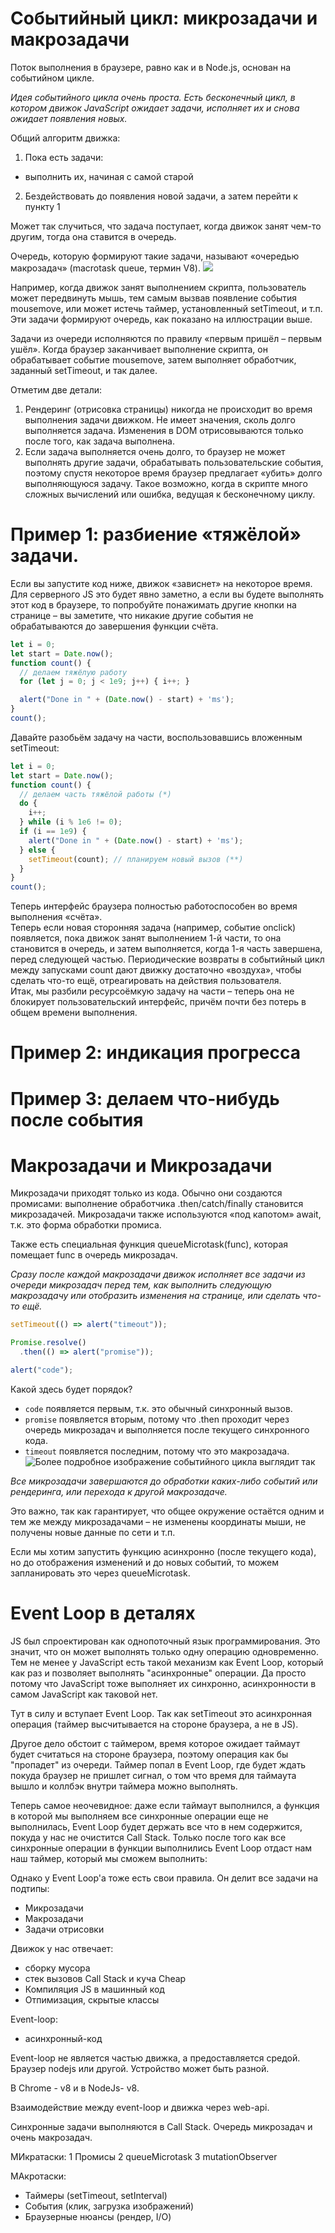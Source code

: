 # Событийный цикл: микрозадачи и макрозадачи

Поток выполнения в браузере, равно как и в Node.js, основан на событийном цикле.

*Идея событийного цикла очень проста. Есть бесконечный цикл, в котором движок JavaScript ожидает задачи, исполняет их и снова ожидает появления новых.*

Общий алгоритм движка:
1. Пока есть задачи:
- выполнить их, начиная с самой старой
2. Бездействовать до появления новой задачи, а затем перейти к пункту 1

Может так случиться, что задача поступает, когда движок занят чем-то другим, тогда она ставится в очередь.

Очередь, которую формируют такие задачи, называют «очередью макрозадач» (macrotask queue, термин V8).
![](../../imgs/eventLoop.svg)

Например, когда движок занят выполнением скрипта, пользователь может передвинуть мышь, тем самым вызвав появление события mousemove, или может истечь таймер, установленный setTimeout, и т.п. Эти задачи формируют очередь, как показано на иллюстрации выше.

Задачи из очереди исполняются по правилу «первым пришёл – первым ушёл». Когда браузер заканчивает выполнение скрипта, он обрабатывает событие mousemove, затем выполняет обработчик, заданный setTimeout, и так далее.

Отметим две детали:
1. Рендеринг (отрисовка страницы) никогда не происходит во время выполнения задачи движком. Не имеет значения, сколь долго выполняется задача. Изменения в DOM отрисовываются только после того, как задача выполнена.
2. Если задача выполняется очень долго, то браузер не может выполнять другие задачи, обрабатывать пользовательские события, поэтому спустя некоторое время браузер предлагает «убить» долго выполняющуюся задачу. Такое возможно, когда в скрипте много сложных вычислений или ошибка, ведущая к бесконечному циклу.

# Пример 1: разбиение «тяжёлой» задачи.

Если вы запустите код ниже, движок «зависнет» на некоторое время. Для серверного JS это будет явно заметно, а если вы будете выполнять этот код в браузере, то попробуйте понажимать другие кнопки на странице – вы заметите, что никакие другие события не обрабатываются до завершения функции счёта.
```js
let i = 0;
let start = Date.now();
function count() {
  // делаем тяжёлую работу
  for (let j = 0; j < 1e9; j++) { i++; }

  alert("Done in " + (Date.now() - start) + 'ms');
}
count();
```
Давайте разобьём задачу на части, воспользовавшись вложенным setTimeout:
```js
let i = 0;
let start = Date.now();
function count() {
  // делаем часть тяжёлой работы (*)
  do {
    i++;
  } while (i % 1e6 != 0);
  if (i == 1e9) {
    alert("Done in " + (Date.now() - start) + 'ms');
  } else {
    setTimeout(count); // планируем новый вызов (**)
  }
}
count();
```
Теперь интерфейс браузера полностью работоспособен во время выполнения «счёта».\
Теперь если новая сторонняя задача (например, событие onclick) появляется, пока движок занят выполнением 1-й части, то она становится в очередь, и затем выполняется, когда 1-я часть завершена, перед следующей частью. Периодические возвраты в событийный цикл между запусками count дают движку достаточно «воздуха», чтобы сделать что-то ещё, отреагировать на действия пользователя.\
Итак, мы разбили ресурсоёмкую задачу на части – теперь она не блокирует пользовательский интерфейс, причём почти без потерь в общем времени выполнения.

# Пример 2: индикация прогресса

# Пример 3: делаем что-нибудь после события

# Макрозадачи и Микрозадачи

Микрозадачи приходят только из кода. Обычно они создаются промисами: выполнение обработчика .then/catch/finally становится микрозадачей. Микрозадачи также используются «под капотом» await, т.к. это форма обработки промиса.

Также есть специальная функция queueMicrotask(func), которая помещает func в очередь микрозадач.

*Сразу после каждой макрозадачи движок исполняет все задачи из очереди микрозадач перед тем, как выполнить следующую макрозадачу или отобразить изменения на странице, или сделать что-то ещё.*
```js
setTimeout(() => alert("timeout"));

Promise.resolve()
  .then(() => alert("promise"));

alert("code");
```
Какой здесь будет порядок?
- `code` появляется первым, т.к. это обычный синхронный вызов.
- `promise` появляется вторым, потому что .then проходит через очередь микрозадач и выполняется после текущего синхронного кода.
- `timeout` появляется последним, потому что это макрозадача.
![Более подробное изображение событийного цикла выглядит так](../../imgs/eventLoop-full.svg)

*Все микрозадачи завершаются до обработки каких-либо событий или рендеринга, или перехода к другой макрозадаче.*

Это важно, так как гарантирует, что общее окружение остаётся одним и тем же между микрозадачами – не изменены координаты мыши, не получены новые данные по сети и т.п.

Если мы хотим запустить функцию асинхронно (после текущего кода), но до отображения изменений и до новых событий, то можем запланировать это через queueMicrotask.

# Event Loop в деталях

JS был спроектирован как однопоточный язык программирования. Это значит, что он может выполнять только одну операцию одновременно.  Тем не менее у JavaScript есть такой механизм как Event Loop, который как раз и позволяет выполнять "асинхронные" операции.  Да просто потому что JavaScript тоже выполняет их синхронно, асинхронности в самом JavaScript как таковой нет.

Тут в силу и вступает Event Loop. Так как setTimeout это асинхронная операция (таймер высчитывается на стороне браузера, а не в JS).

Другое дело обстоит с таймером, время которое ожидает таймаут будет считаться на стороне браузера, поэтому операция как бы "пропадет" из очереди. Таймер попал в Event Loop, где будет ждать покуда браузер не пришлет сигнал, о том что время для таймаута вышло и коллбэк внутри таймера можно выполнять.

Теперь самое неочевидное: даже если таймаут выполнился, а функция в которой мы выполняем все синхронные операции еще не выполнилась, Event Loop будет держать все что в нем содержится, покуда у нас не очистится Call Stack. Только после того как все синхронные операции в функции выполнились Event Loop отдаст нам наш таймер, который мы сможем выполнить:

Однако у Event Loop'а тоже есть свои правила. Он делит все задачи на подтипы:
- Микрозадачи
- Макрозадачи
- Задачи отрисовки

Движок у нас отвечает:
- сборку мусора
- стек вызовов Call Stack и куча Cheap
- Компиляция JS в машинный код
- Отпимизация, скрытые классы

Event-loop:
- асинхронный-код

Event-loop не является частью движка, а предоставляется средой.
Браузер nodejs или другой. Устройство может быть разной.

В Chrome - v8 и в NodeJs- v8.

Взаимодействие между event-loop и движка через web-api.

Синхронные задачи выполняются в Call Stack.
Очередь микрозадач и очень макрозадач.

МИкратаски:
1 Промисы
2 queueMicrotask
3 mutationObserver

МАкротаски:
- Таймеры (setTimeout, setInterval)
- События (клик, загрузка изображений)
- Браузерные нюансы (рендер, I/O)
```js
```

```js
```

```js
```

```js
```

```js
```

```js
```
